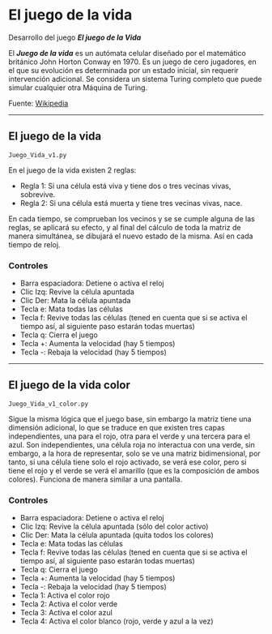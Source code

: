 # El juego de la vida
Desarrollo del juego ***El juego de la Vida***

El ***Juego de la vida*** es un autómata celular diseñado por el matemático británico John Horton Conway en 1970. Es un juego de cero jugadores, en el que su evolución es determinada por un estado inicial, sin requerir intervención adicional. Se considera un sistema Turing completo que puede simular cualquier otra Máquina de Turing.

Fuente: [Wikipedia](https://es.wikipedia.org/wiki/Juego_de_la_vida)

___

## El juego de la vida
~~~
Juego_Vida_v1.py
~~~

En el juego de la vida existen 2 reglas:
- Regla 1: Si una célula está viva y tiene dos o tres vecinas vivas, sobrevive.
- Regla 2: Si una célula está muerta y tiene tres vecinas vivas, nace.

En cada tiempo, se comprueban los vecinos y se se cumple alguna de las reglas, se aplicará su efecto, y al final del cálculo de toda la matriz de manera simultánea, se dibujará el nuevo estado de la misma. Así en cada tiempo de reloj.

### Controles

- Barra espaciadora: Detiene o activa el reloj
- Clic Izq: Revive la célula apuntada
- Clic Der: Mata la célula apuntada
- Tecla e: Mata todas las células
- Tecla f: Revive todas las células (tened en cuenta que si se activa el tiempo así, al siguiente paso estarán todas muertas)
- Tecla q: Cierra el juego
- Tecla +: Aumenta la velocidad (hay 5 tiempos)
- Tecla -: Rebaja la velocidad (hay 5 tiempos)

___

## El juego de la vida color
~~~
Juego_Vida_v1_color.py
~~~

Sigue la misma lógica que el juego base, sin embargo la matriz tiene una dimensión adicional, lo que se traduce en que existen tres capas independientes, una para el rojo, otra para el verde y una tercera para el azul. Son independientes, una célula roja no interactua con una verde, sin embargo, a la hora de representar, solo se ve una matriz bidimensional, por tanto, si una célula tiene solo el rojo activado, se verá ese color, pero si tiene el rojo y el verde se verá el amarillo (que es la composición de ambos colores). Funciona de manera similar a una pantalla.

### Controles

- Barra espaciadora: Detiene o activa el reloj
- Clic Izq: Revive la célula apuntada (sólo del color activo)
- Clic Der: Mata la célula apuntada (quita todos los colores)
- Tecla e: Mata todas las células
- Tecla f: Revive todas las células (tened en cuenta que si se activa el tiempo así, al siguiente paso estarán todas muertas)
- Tecla q: Cierra el juego
- Tecla +: Aumenta la velocidad (hay 5 tiempos)
- Tecla -: Rebaja la velocidad (hay 5 tiempos)
- Tecla 1: Activa el color rojo
- Tecla 2: Activa el color verde
- Tecla 3: Activa el color azul
- Tecla 4: Activa el color blanco (rojo, verde y azul a la vez)

